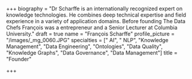 +++
biography = "Dr Scharffe is an internationally recognized expert on knowledge technologies. He combines deep technical expertise and field experience in a variety of application domains. Before founding The Data Chefs François was a entrepreneur and a Senior Lecturer at Columbia University."
draft = true
name = "François Scharffe"
profile_picture = "/images/_mg_0060.JPG"
specialties = [" AI", " NLP", "Knowledge Management", "Data Engineering", "Ontologies", "Data Quality", "Knowledge Graphs", "Data Governance", "Data Management"]
title = "Founder"

+++
